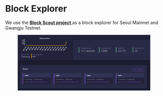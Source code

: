 # Block Explorer

We use the [**Block Scout project** ](https://github.com/blockscout/blockscout)as a block explorer for Seoul Mainnet and Gwangju Testnet.

<figure><img src="../.gitbook/assets/image (13).png" alt=""><figcaption></figcaption></figure>

